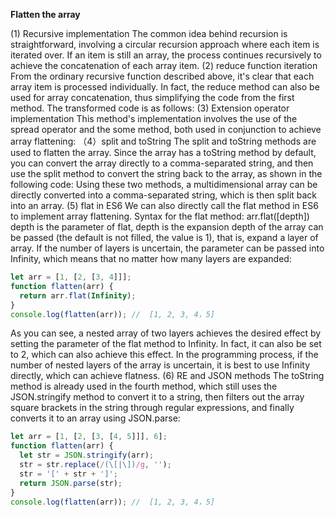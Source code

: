 **Flatten the array**

(1) Recursive implementation
The common idea behind recursion is straightforward, involving a circular recursion approach where each item is iterated over. If an item is still an array, the process continues recursively to achieve the concatenation of each array item.
(2) reduce function iteration
From the ordinary recursive function described above, it's clear that each array item is processed individually. In fact, the reduce method can also be used for array concatenation, thus simplifying the code from the first method. The transformed code is as follows:
(3) Extension operator implementation
This method's implementation involves the use of the spread operator and the some method, both used in conjunction to achieve array flattening:
（4）split and toString
The split and toString methods are used to flatten the array. Since the array has a toString method by default, you can convert the array directly to a comma-separated string, and then use the split method to convert the string back to the array, as shown in the following code:
Using these two methods, a multidimensional array can be directly converted into a comma-separated string, which is then split back into an array.
(5) flat in ES6
We can also directly call the flat method in ES6 to implement array flattening. Syntax for the flat method: arr.flat([depth])
depth is the parameter of flat, depth is the expansion depth of the array can be passed (the default is not filled, the value is 1), that is, expand a layer of array. If the number of layers is uncertain, the parameter can be passed into Infinity, which means that no matter how many layers are expanded:
```javascript
let arr = [1, [2, [3, 4]]];
function flatten(arr) {
  return arr.flat(Infinity);
}
console.log(flatten(arr)); //  [1, 2, 3, 4，5]
```
As you can see, a nested array of two layers achieves the desired effect by setting the parameter of the flat method to Infinity. In fact, it can also be set to 2, which can also achieve this effect. In the programming process, if the number of nested layers of the array is uncertain, it is best to use Infinity directly, which can achieve flatness.
(6) RE and JSON methods
The toString method is already used in the fourth method, which still uses the JSON.stringify method to convert it to a string, then filters out the array square brackets in the string through regular expressions, and finally converts it to an array using JSON.parse:
```javascript
let arr = [1, [2, [3, [4, 5]]], 6];
function flatten(arr) {
  let str = JSON.stringify(arr);
  str = str.replace(/(\[|\])/g, '');
  str = '[' + str + ']';
  return JSON.parse(str); 
}
console.log(flatten(arr)); //  [1, 2, 3, 4，5]
```
